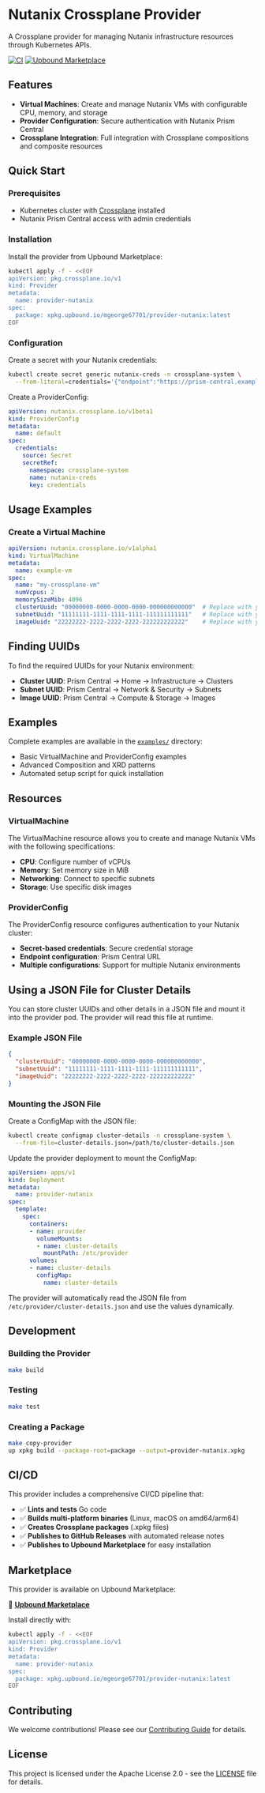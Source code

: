 # Nutanix Crossplane Provider

A Crossplane provider for managing Nutanix infrastructure resources through Kubernetes APIs.

[![CI](https://github.com/mgeorge67701/provider-nutanix/actions/workflows/ci.yml/badge.svg)](https://github.com/mgeorge67701/provider-nutanix/actions/workflows/ci.yml)
[![Upbound Marketplace](https://img.shields.io/badge/Upbound-Marketplace-blue)](https://marketplace.upbound.io/providers/mgeorge67701/provider-nutanix)

## Features

- **Virtual Machines**: Create and manage Nutanix VMs with configurable CPU, memory, and storage
- **Provider Configuration**: Secure authentication with Nutanix Prism Central
- **Crossplane Integration**: Full integration with Crossplane compositions and composite resources

## Quick Start

### Prerequisites

- Kubernetes cluster with [Crossplane](https://crossplane.io/) installed
- Nutanix Prism Central access with admin credentials

### Installation

Install the provider from Upbound Marketplace:

```bash
kubectl apply -f - <<EOF
apiVersion: pkg.crossplane.io/v1
kind: Provider
metadata:
  name: provider-nutanix
spec:
  package: xpkg.upbound.io/mgeorge67701/provider-nutanix:latest
EOF
```

### Configuration

Create a secret with your Nutanix credentials:

```bash
kubectl create secret generic nutanix-creds -n crossplane-system \
  --from-literal=credentials='{"endpoint":"https://prism-central.example.com:9440","username":"admin","password":"your-password"}'
```

Create a ProviderConfig:

```yaml
apiVersion: nutanix.crossplane.io/v1beta1
kind: ProviderConfig
metadata:
  name: default
spec:
  credentials:
    source: Secret
    secretRef:
      namespace: crossplane-system
      name: nutanix-creds
      key: credentials
```

## Usage Examples

### Create a Virtual Machine

```yaml
apiVersion: nutanix.crossplane.io/v1alpha1
kind: VirtualMachine
metadata:
  name: example-vm
spec:
  name: "my-crossplane-vm"
  numVcpus: 2
  memorySizeMib: 4096
  clusterUuid: "00000000-0000-0000-0000-000000000000"  # Replace with your cluster UUID
  subnetUuid: "11111111-1111-1111-1111-111111111111"   # Replace with your subnet UUID
  imageUuid: "22222222-2222-2222-2222-222222222222"    # Replace with your image UUID
```

## Finding UUIDs

To find the required UUIDs for your Nutanix environment:

- **Cluster UUID**: Prism Central → Home → Infrastructure → Clusters
- **Subnet UUID**: Prism Central → Network & Security → Subnets
- **Image UUID**: Prism Central → Compute & Storage → Images

## Examples

Complete examples are available in the [`examples/`](./examples) directory:

- Basic VirtualMachine and ProviderConfig examples
- Advanced Composition and XRD patterns
- Automated setup script for quick installation

## Resources

### VirtualMachine

The VirtualMachine resource allows you to create and manage Nutanix VMs with the following specifications:

- **CPU**: Configure number of vCPUs
- **Memory**: Set memory size in MiB
- **Networking**: Connect to specific subnets
- **Storage**: Use specific disk images

### ProviderConfig

The ProviderConfig resource configures authentication to your Nutanix cluster:

- **Secret-based credentials**: Secure credential storage
- **Endpoint configuration**: Prism Central URL
- **Multiple configurations**: Support for multiple Nutanix environments

## Using a JSON File for Cluster Details

You can store cluster UUIDs and other details in a JSON file and mount it into the provider pod. The provider will read this file at runtime.

### Example JSON File

```json
{
  "clusterUuid": "00000000-0000-0000-0000-000000000000",
  "subnetUuid": "11111111-1111-1111-1111-111111111111",
  "imageUuid": "22222222-2222-2222-2222-222222222222"
}
```

### Mounting the JSON File

Create a ConfigMap with the JSON file:

```bash
kubectl create configmap cluster-details -n crossplane-system \
  --from-file=cluster-details.json=/path/to/cluster-details.json
```

Update the provider deployment to mount the ConfigMap:

```yaml
apiVersion: apps/v1
kind: Deployment
metadata:
  name: provider-nutanix
spec:
  template:
    spec:
      containers:
      - name: provider
        volumeMounts:
        - name: cluster-details
          mountPath: /etc/provider
      volumes:
      - name: cluster-details
        configMap:
          name: cluster-details
```

The provider will automatically read the JSON file from `/etc/provider/cluster-details.json` and use the values dynamically.

## Development

### Building the Provider

```bash
make build
```

### Testing

```bash
make test
```

### Creating a Package

```bash
make copy-provider
up xpkg build --package-root=package --output=provider-nutanix.xpkg
```

## CI/CD

This provider includes a comprehensive CI/CD pipeline that:

- ✅ **Lints and tests** Go code
- ✅ **Builds multi-platform binaries** (Linux, macOS on amd64/arm64)
- ✅ **Creates Crossplane packages** (.xpkg files)
- ✅ **Publishes to GitHub Releases** with automated release notes
- ✅ **Publishes to Upbound Marketplace** for easy installation

## Marketplace

This provider is available on Upbound Marketplace:

🏪 **[Upbound Marketplace](https://marketplace.upbound.io/providers/mgeorge67701/provider-nutanix)**

Install directly with:
```bash
kubectl apply -f - <<EOF
apiVersion: pkg.crossplane.io/v1
kind: Provider
metadata:
  name: provider-nutanix
spec:
  package: xpkg.upbound.io/mgeorge67701/provider-nutanix:latest
EOF
```

## Contributing

We welcome contributions! Please see our [Contributing Guide](CONTRIBUTING.md) for details.

## License

This project is licensed under the Apache License 2.0 - see the [LICENSE](LICENSE) file for details.

